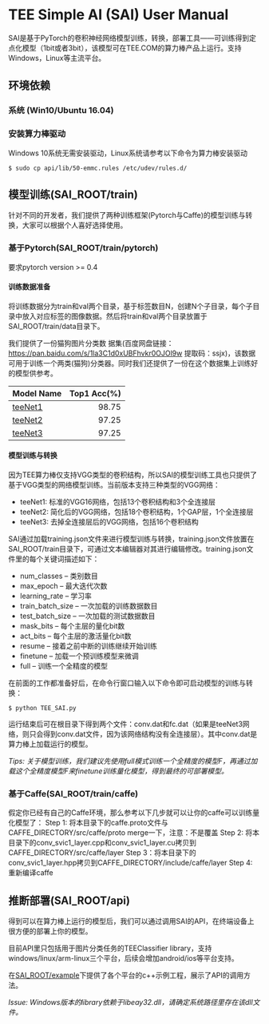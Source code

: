 # TEE Simple AI (SAI) User Manual

SAI是基于PyTorch的卷积神经网络模型训练，转换，部署工具——可训练得到定点化模型（1bit或者3bit），该模型可在TEE.COM的算力棒产品上运行。支持Windows，Linux等主流平台。

## 环境依赖

### 系统 (Win10/Ubuntu 16.04)

### 安装算力棒驱动
Windows 10系统无需安装驱动，Linux系统请参考以下命令为算力棒安装驱动

```
$ sudo cp api/lib/50-emmc.rules /etc/udev/rules.d/
```

## 模型训练(SAI_ROOT/train)
针对不同的开发者，我们提供了两种训练框架(Pytorch与Caffe)的模型训练与转换，大家可以根据个人喜好选择使用。

### 基于Pytorch(SAI_ROOT/train/pytorch)
要求pytorch version >= 0.4

#### 训练数据准备
将训练数据分为train和val两个目录，基于标签数目N，创建N个子目录，每个子目录中放入对应标签的图像数据。然后将train和val两个目录放置于SAI_ROOT/train/data目录下。

我们提供了一份猫狗图片分类数
据集(百度网盘链接：https://pan.baidu.com/s/1la3C1d0xUBFhvkr0OJOl9w 提取码：ssjx)，该数据可用于训练一个两类(猫狗)分类器。同时我们还提供了一份在这个数据集上训练好的模型供参考。

| Model Name    | Top1 Acc(%) |
| --------- | -----:|
|[teeNet1](https://pan.baidu.com/s/1McEakAUyFqYjLKdUgnaj9w)       | 98.75
|[teeNet2](https://pan.baidu.com/s/1bXgtr3ksOGEH5F70dYBmNA)       | 97.25
|[teeNet3](https://pan.baidu.com/s/1DmaSE6xaOwoXm0cgnqH4NQ)       | 97.25

#### 模型训练与转换
因为TEE算力棒仅支持VGG类型的卷积结构，所以SAI的模型训练工具也只提供了基于VGG类型的网络模型训练。当前版本支持三种类型的VGG网络：
- teeNet1: 标准的VGG16网络，包括13个卷积结构和3个全连接层
- teeNet2: 简化后的VGG网络，包括18个卷积结构，1个GAP层，1个全连接层
- teeNet3: 去掉全连接层后的VGG网络，包括16个卷积结构

SAI通过加载training.json文件来进行模型训练与转换，training.json文件放置在SAI_ROOT/train目录下，可通过文本编辑器对其进行编辑修改。training.json文件里的每个关键词描述如下：
* num_classes – 类别数目
* max_epoch – 最大迭代次数 
* learning_rate – 学习率 
* train_batch_size – 一次加载的训练数据数目 
* test_batch_size – 一次加载的测试数据数目 
* mask_bits – 每个主层的量化bit数
* act_bits – 每个主层的激活量化bit数
* resume – 接着之前中断的训练继续开始训练
* finetune – 加载一个预训练模型来微调
* full – 训练一个全精度的模型

在前面的工作都准备好后，在命令行窗口输入以下命令即可启动模型的训练与转换：

`$ python TEE_SAI.py`

运行结束后可在根目录下得到两个文件：conv.dat和fc.dat（如果是teeNet3网络，则只会得到conv.dat文件，因为该网络结构没有全连接层）。其中conv.dat是算力棒上加载运行的模型。

*Tips: 关于模型训练，我们建议先使用full模式训练一个全精度的模型F，再通过加载这个全精度模型F来finetune训练量化模型，得到最终的可部署模型。*

### 基于Caffe(SAI_ROOT/train/caffe)
假定你已经有自己的Caffe环境，那么参考以下几步就可以让你的caffe可以训练量化模型了：
Step 1: 将本目录下的caffe.proto文件与CAFFE_DIRECTORY/src/caffe/proto merge一下，注意：不是覆盖
Step 2: 将本目录下的conv_svic1_layer.cpp和conv_svic1_layer.cu拷贝到CAFFE_DIRECTORY/src/caffe/layer
Step 3：将本目录下的conv_svic1_layer.hpp拷贝到CAFFE_DIRECTORY/include/caffe/layer
Step 4: 重新编译caffe


## 推断部署(SAI_ROOT/api)

得到可以在算力棒上运行的模型后，我们可以通过调用SAI的API，在终端设备上很方便的部署上你的模型。

目前API里只包括用于图片分类任务的TEEClassifier library，支持windows/linux/arm-linux三个平台，后续会增加android/ios等平台支持。

在[SAI_ROOT/example](https://github.com/TEE-AI/SAI/tree/master/examples)下提供了各个平台的c++示例工程，展示了API的调用方法。

*Issue: Windows版本的library依赖于libeay32.dll，请确定系统路径里存在该dll文件。*


